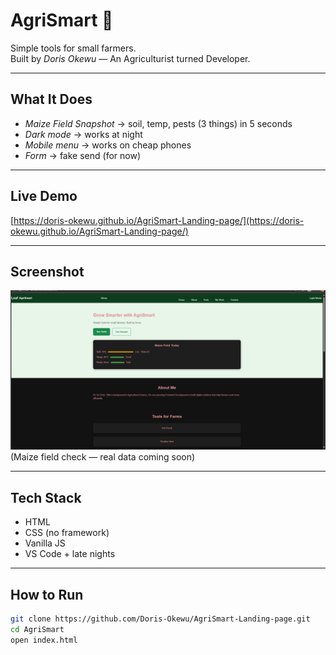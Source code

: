 # AgriSmart 🌱

Simple tools for small farmers.  
Built by *Doris Okewu* — An Agriculturist turned Developer.

---

## What It Does
- *Maize Field Snapshot* → soil, temp, pests (3 things) in 5 seconds  
- *Dark mode* → works at night  
- *Mobile menu* → works on cheap phones  
- *Form* → fake send (for now)  

---

## Live Demo
[https://doris-okewu.github.io/AgriSmart-Landing-page/](https://doris-okewu.github.io/AgriSmart-Landing-page/)

---

## Screenshot
![snapshot](/image/screenshot.png)
(Maize field check — real data coming soon)

---

## Tech Stack
- HTML  
- CSS (no framework)  
- Vanilla JS  
- VS Code + late nights  

---

## How to Run
```bash
git clone https://github.com/Doris-Okewu/AgriSmart-Landing-page.git
cd AgriSmart
open index.html